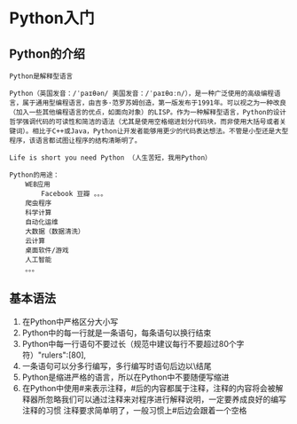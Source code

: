 #  Python入门

## Python的介绍   
    Python是解释型语言

    Python（英国发音：/ˈpaɪθən/ 美国发音：/ˈpaɪθɑːn/），是一种广泛使用的高级编程语言，属于通用型编程语言，由吉多·范罗苏姆创造，第一版发布于1991年。可以视之为一种改良（加入一些其他编程语言的优点，如面向对象）的LISP。作为一种解释型语言，Python的设计哲学强调代码的可读性和简洁的语法（尤其是使用空格缩进划分代码块，而非使用大括号或者关键词）。相比于C++或Java，Python让开发者能够用更少的代码表达想法。不管是小型还是大型程序，该语言都试图让程序的结构清晰明了。 

    Life is short you need Python （人生苦短，我用Python）    

    Python的用途：
        WEB应用
            Facebook 豆瓣 。。。
        爬虫程序
        科学计算
        自动化运维
        大数据（数据清洗）
        云计算
        桌面软件/游戏
        人工智能
        。。。     

## 基本语法

1. 在Python中严格区分大小写
2. Python中的每一行就是一条语句，每条语句以换行结束
3. Python中每一行语句不要过长（规范中建议每行不要超过80个字符）"rulers":[80],
4. 一条语句可以分多行编写，多行编写时语句后边以\结尾  
5. Python是缩进严格的语言，所以在Python中不要随便写缩进  
6. 在Python中使用#来表示注释，#后的内容都属于注释，注释的内容将会被解释器所忽略我们可以通过注释来对程序进行解释说明，一定要养成良好的编写注释的习惯
注释要求简单明了，一般习惯上#后边会跟着一个空格


 